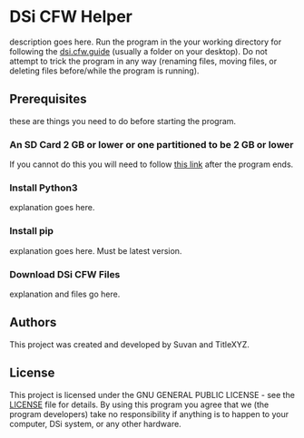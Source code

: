 # DSi CFW Helper
description goes here. Run the program in the your working directory for following the [dsi.cfw.guide](http://dsi.cfw.guide) (usually a folder on your desktop). Do not attempt to trick the program in any way (renaming files, moving files, or deleting files before/while the program is running).
## Prerequisites
these are things you need to do before starting the program.
### An SD Card 2 GB or lower or one partitioned to be 2 GB or lower
If you cannot do this you will need to follow [this link](http://dsi.cfw.guide/more/replacing-system-menu/) after the program ends.
### Install Python3
explanation goes here.
### Install pip
explanation goes here. Must be latest version.
### Download DSi CFW Files
explanation and files go here.
## Authors
This project was created and developed by Suvan and TitleXYZ.
## License
This project is licensed under the GNU GENERAL PUBLIC LICENSE - see the [LICENSE](LICENSE) file for details.
By using this program you agree that we (the program developers) take no responsibility if anything is to happen to your computer, DSi system, or any other hardware. 
